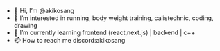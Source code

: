 - 👋 Hi, I’m @akikosang
- 👀 I’m interested in running, body weight training, calistechnic, coding, drawing
- 🌱 I’m currently learning frontend (react,next.js) | backend | c++
- 📫 How to reach me discord:akikosang

<!---
akikosang/akikosang is a ✨ special ✨ repository because its `README.md` (this file) appears on your GitHub profile.
You can click the Preview link to take a look at your changes.
--->
